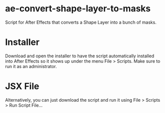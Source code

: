 # ae-convert-shape-layer-to-masks
Script for After Effects that converts a Shape Layer into a bunch of masks.

# Installer
Download and open the installer to have the script automatically installed into After Effects so it shows up under the menu File > Scripts. Make sure to run it as an administrator.

# JSX File
Alternatively, you can just download the script and run it using File > Scripts > Run Script File...
